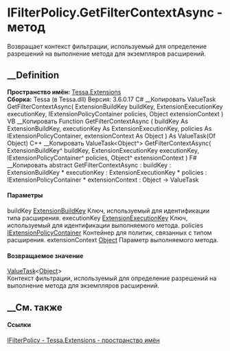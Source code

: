 # IFilterPolicy.GetFilterContextAsync - метод
Возвращает контекст фильтрации, используемый для определение разрешений на
выполнение метода для экземпляров расширений.
## __Definition
 **Пространство имён:** [Tessa.Extensions](N_Tessa_Extensions.htm)  
 **Сборка:** Tessa (в Tessa.dll) Версия: 3.6.0.17
C# __Копировать
     ValueTask<Object> GetFilterContextAsync(
    	ExtensionBuildKey buildKey,
    	ExtensionExecutionKey executionKey,
    	IExtensionPolicyContainer policies,
    	Object extensionContext
    )
VB __Копировать
     Function GetFilterContextAsync ( 
    	buildKey As ExtensionBuildKey,
    	executionKey As ExtensionExecutionKey,
    	policies As IExtensionPolicyContainer,
    	extensionContext As Object
    ) As ValueTask(Of Object)
C++ __Копировать
     ValueTask<Object^> GetFilterContextAsync(
    	ExtensionBuildKey^ buildKey, 
    	ExtensionExecutionKey executionKey, 
    	IExtensionPolicyContainer^ policies, 
    	Object^ extensionContext
    )
F# __Копировать
     abstract GetFilterContextAsync : 
            buildKey : ExtensionBuildKey * 
            executionKey : ExtensionExecutionKey * 
            policies : IExtensionPolicyContainer * 
            extensionContext : Object -> ValueTask<Object> 
#### Параметры
buildKey [ExtensionBuildKey](T_Tessa_Extensions_ExtensionBuildKey.htm)
    Ключ, используемый для идентификации типа расширения.
executionKey
[ExtensionExecutionKey](T_Tessa_Extensions_ExtensionExecutionKey.htm)
    Ключ, используемый для идентификации выполняемого метода.
policies
[IExtensionPolicyContainer](T_Tessa_Extensions_IExtensionPolicyContainer.htm)
    Контейнер для политик, связанных с типом расширения.
extensionContext
[Object](https://learn.microsoft.com/dotnet/api/system.object)
    Параметр выполняемого метода.
#### Возвращаемое значение
[ValueTask](https://learn.microsoft.com/dotnet/api/system.threading.tasks.valuetask-1)<[Object](https://learn.microsoft.com/dotnet/api/system.object)>  
Контекст фильтрации, используемый для определение разрешений на выполнение
метода для экземпляров расширений.
##  __См. также
#### Ссылки
[IFilterPolicy - ](T_Tessa_Extensions_IFilterPolicy.htm)
[Tessa.Extensions - пространство имён](N_Tessa_Extensions.htm)
